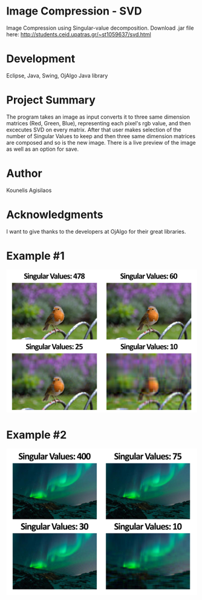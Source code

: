# Image Compression - SVD
Image Compression using Singular-value decomposition.
Download .jar file here: http://students.ceid.upatras.gr/~st1059637/svd.html

# Development
Eclipse, Java, Swing, OjAlgo Java library

# Project Summary
The program takes an image as input converts it to three same dimension matrices (Red, Green, Blue),
representing each pixel's rgb value, and then excecutes SVD on every matrix.
After that user makes selection of the number of Singular Values to keep and then three same dimension matrices are composed
and so is the new image. There is a live preview of the image as well as an option for save.

# Author
Kounelis Agisilaos

# Acknowledgments
I want to give thanks to the developers at OjAlgo for their great libraries.

# Example #1
![Example #1](https://raw.githubusercontent.com/AgisKounelis/Image-Compression---SVD/master/_images/1.png)

# Example #2
![Example #2](https://raw.githubusercontent.com/AgisKounelis/Image-Compression---SVD/master/_images/2.png)
